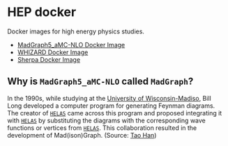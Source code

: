 # HEP docker

Docker images for high energy physics studies.

* [MadGraph5_aMC-NLO Docker Image](MadGraph5_aMC-NLO/README.md)
* [WHIZARD Docker Image](WHIZARD/README.md)
* [Sherpa Docker Image](Sherpa/README.md)

## Why is `MadGraph5_aMC-NLO` called `MadGraph`?
In the 1990s, while studying at the [University of Wisconsin-Madiso](https://www.wisc.edu/), Bill Long developed a computer program for generating Feynman diagrams. The creator of [`HELAS`](https://lib-extopc.kek.jp/preprints/PDF/1991/9124/9124011.pdf) came across this program and proposed integrating it with [`HELAS`](https://lib-extopc.kek.jp/preprints/PDF/1991/9124/9124011.pdf) by substituting the diagrams with the corresponding wave functions or vertices from [`HELAS`](https://lib-extopc.kek.jp/preprints/PDF/1991/9124/9124011.pdf). This collaboration resulted in the development of Mad(ison)Graph. (Source: [Tao Han](https://www.physicsandastronomy.pitt.edu/people/tao-han))